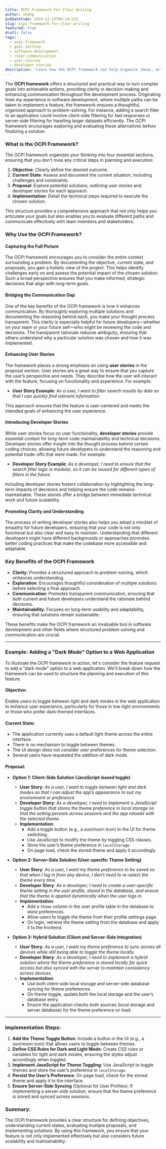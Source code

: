 ```yaml
---
title: OCPI Framework For Clear Writing
author: shakg
pubDatetime: 2024-12-23T06:24:51Z
slug: ocpi-framework-for-clear-writing
featured: true
draft: false
tags:
  - ocpi-framework
  - goal-setting
  - software-development
  - clear-communication
  - user-stories
  - developer-stories
description: "Learn how the OCPI framework can help organize ideas, articulate goals, and define actionable steps in software development. Explore the benefits of using user and developer stories to enhance clarity and communication."
---
```

The **OCPI framework** offers a structured and practical way to turn complex goals into achievable actions, providing clarity in decision-making and enhancing communication throughout the development process. Originating from my experience in software development, where multiple paths can be taken to implement a feature, the framework ensures a thoughtful, organized approach to problem-solving. For instance, adding a search filter to an application could involve client-side filtering for fast responses or server-side filtering for handling larger datasets efficiently. The OCPI framework encourages exploring and evaluating these alternatives before finalizing a solution.

### What is the OCPI Framework?

The OCPI framework organizes your thinking into four essential sections, ensuring that you don't miss any critical steps in planning and execution:

1. **Objective**: Clearly define the desired outcome.
2. **Current State**: Assess and document the current situation, including challenges and constraints.
3. **Proposal**: Explore potential solutions, outlining user stories and developer stories for each approach.
4. **Implementation**: Detail the technical steps required to execute the chosen solution.

This structure provides a comprehensive approach that not only helps you articulate your goals but also enables you to evaluate different paths and communicate effectively with team members and stakeholders.

### Why Use the OCPI Framework?

#### Capturing the Full Picture

The OCPI framework encourages you to consider the entire context surrounding a problem. By documenting the objective, current state, and proposals, you gain a holistic view of the project. This helps identify challenges early on and assess the potential impact of the chosen solution. Such a broad perspective ensures that you make informed, strategic decisions that align with long-term goals.

#### Bridging the Communication Gap

One of the key benefits of the OCPI framework is how it enhances communication. By thoroughly exploring multiple solutions and documenting the reasoning behind each, you make your thought process transparent. This clarity is especially helpful for future developers—whether on your team or your future self—who might be reviewing the code and decisions. The transparent rationale reduces ambiguity, ensuring that others understand why a particular solution was chosen and how it was implemented.

#### Enhancing User Stories

The framework places a strong emphasis on using **user stories** in the proposal section. User stories are a great way to ensure that you capture the user’s perspective and needs. They describe how the user will interact with the feature, focusing on functionality and experience. For example:

- **User Story Example**: *As a user, I want to filter search results by date so that I can quickly find relevant information.*

This approach ensures that the feature is user-centered and meets the intended goals of enhancing the user experience.

#### Introducing Developer Stories

While user stories focus on user functionality, **developer stories** provide essential context for long-term code maintainability and technical decisions. Developer stories offer insight into the thought process behind certain coding choices, allowing future developers to understand the reasoning and potential trade-offs that were made. For example:

- **Developer Story Example**: *As a developer, I need to ensure that the search filter logic is modular, so it can be reused for different types of filters in the future.*

Including developer stories fosters collaboration by highlighting the long-term impacts of decisions and helping ensure the code remains maintainable. These stories offer a bridge between immediate technical work and future scalability.

#### Promoting Clarity and Understanding

The process of writing developer stories also helps you adopt a mindset of empathy for future developers, ensuring that your code is not only functional but also clear and easy to maintain. Understanding that different developers might have different backgrounds or approaches promotes better coding practices that make the codebase more accessible and adaptable.

### Key Benefits of the OCPI Framework

- **Clarity**: Provides a structured approach to problem-solving, which enhances understanding.
- **Exploration**: Encourages thoughtful consideration of multiple solutions before selecting a final approach.
- **Communication**: Promotes transparent communication, ensuring that both current and future developers understand the rationale behind decisions.
- **Maintainability**: Focuses on long-term usability and adaptability, ensuring that solutions remain sustainable.

These benefits make the OCPI framework an invaluable tool in software development and other fields where structured problem-solving and communication are crucial.

---

### Example: Adding a "Dark Mode" Option to a Web Application

To illustrate the OCPI framework in action, let's consider the feature request to add a "dark mode" option to a web application. We'll break down how the framework can be used to structure the planning and execution of this feature.

#### Objective:
Enable users to toggle between light and dark modes in the web application to enhance user experience, particularly for those in low-light environments or those who prefer dark-themed interfaces.

#### Current State:
- The application currently uses a default light theme across the entire interface.
- There is no mechanism to toggle between themes.
- The UI design does not consider user preferences for theme selection.
- Several users have requested the addition of dark mode.

#### Proposal:

- **Option 1: Client-Side Solution (JavaScript-based toggle)**
  - **User Story**: *As a user, I want to toggle between light and dark modes so that I can adjust the app’s appearance to suit my environment or preference.*
  - **Developer Story**: *As a developer, I need to implement a JavaScript toggle button that stores the theme preference in local storage so that the setting persists across sessions and the app reloads with the selected theme.*
  - **Implementation**:
    - Add a toggle button (e.g., a sun/moon icon) to the UI for theme switching.
    - Use JavaScript to modify the theme by toggling CSS classes.
    - Store the user’s theme preference in `localStorage`.
    - On page load, check the stored theme and apply it accordingly.

- **Option 2: Server-Side Solution (User-specific Theme Setting)**
  - **User Story**: *As a user, I want my theme preference to be saved so that when I log in from any device, I don’t need to re-select the theme every time.*
  - **Developer Story**: *As a developer, I need to create a user-specific theme setting in the user profile, stored in the database, and ensure that the theme is applied dynamically when the user logs in.*
  - **Implementation**:
    - Add a `theme` column in the user profile table in the database to store preferences.
    - Allow users to toggle the theme from their profile settings page.
    - On login, retrieve the theme setting from the database and apply it to the frontend.

- **Option 3: Hybrid Solution (Client and Server-Side Integration)**
  - **User Story**: *As a user, I want my theme preference to sync across all devices while still being able to toggle the theme locally.*
  - **Developer Story**: *As a developer, I need to implement a hybrid solution where the theme preference is stored locally for quick access but also synced with the server to maintain consistency across devices.*
  - **Implementation**:
    - Use both client-side local storage and server-side database syncing for theme preferences.
    - On theme toggle, update both the local storage and the user’s database entry.
    - Ensure the application checks both sources (local storage and server database) for the theme preference on load.

---

### Implementation Steps:

1. **Add the Theme Toggle Button**: Include a button in the UI (e.g., a sun/moon icon) that allows users to toggle between themes.
2. **Define CSS Rules for Dark and Light Mode**: Create CSS rules or variables for light and dark modes, ensuring the styles adjust accordingly when toggled.
3. **Implement JavaScript for Theme Toggling**: Use JavaScript to toggle themes and store the user’s preference in `localStorage`.
4. **Persist the User’s Preference**: On page load, check for the stored theme and apply it to the interface.
5. **Ensure Server-Side Syncing** (Optional for User Profiles): If implementing a server-side solution, ensure that the theme preference is stored and synced across sessions.

### Summary:
The OCPI framework provides a clear structure for defining objectives, understanding current states, evaluating multiple proposals, and implementing solutions. By using this framework, you ensure that your feature is not only implemented effectively but also considers future scalability and maintainability.